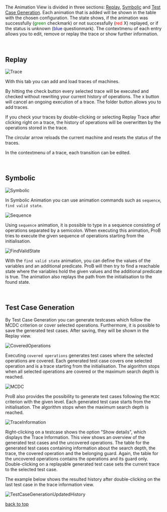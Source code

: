# <a name="top"></a>
The Animation View is divided in three sections: [Replay](#Trace), [Symbolic](#Symbolic) and [Test Case Generation](#testCases).
Each animation that is added will be shown in the table with the chosen configuration.
The state shows, if the animation was successfully (<span style="color:green">green</span> checkmark) or not successfully (<span style="color:red">red</span> X) replayed,
or if the status is unknown (<span style="color:darkblue">blue</span> questionmark).
The contextmenu of each entry allows you to edit, remove or replay the trace or show further information.

<br>

## <a id="Trace"> Replay </a>

![Trace](../screenshots/Animation/Replay.png)

With this tab you can add and load traces of machines.

By hitting the check button every selected trace will be executed and checked without rewriting your current history of operations. 
The x button will cancel an ongoing execution of a trace. The folder button allows you to add traces. 

If you check your traces by double-clicking or selecting Replay Trace after clicking right on a trace, 
the history of operations will be overwritten by the operations stored in the trace.

The circular arrow reloads the current machine and resets the status of the traces.

In the contextmenu of a trace, each transition can be edited.

<br>

## <a id="Symbolic"> Symbolic</a> 

![Symbolic](../screenshots/Animation/Symbolic.png)

In Symbolic Animation you can use animation commands such as `sequence`, `find valid state`. 

![Sequence](../screenshots/Animation/Sequence.png)

Using `sequence` animation, it is possible to type in a sequence consisting of operations separated by a semicolon.
When executing this animation, ProB tries to execute the given sequence of operations starting from the initialisation.

![FindValidState](../screenshots/Animation/FindValidState.png)

With the `find valid state` animation, you can define the values of the variables and an additional predicate. 
ProB will then try to find a reachable state where the variables hold the given values and the additional predicate 
is true. The animation also replays the path from the initialisation to the found state.

<br>

## <a id="testCases"> Test Case Generation </a>

By Test Case Generation you can generate testcases which follow the MCDC criterion or cover selected operations. 
Furthermore, it is possible to save the generated test cases. After saving, they will be shown in the Replay view.

![CoveredOperations](../screenshots/Animation/CoveredOperations.png)

Executing `covered operations` generates test cases where the selected operations are covered. Each generated test
case covers one selected operation and is a trace starting from the initialisation. The algorithm stops when all selected 
operations are covered or the maximum search depth is reached.

![MCDC](../screenshots/Animation/MCDC.png)

ProB also provides the possibility to generate test cases following the `MCDC` criterion with the given level.
Each generated test case starts from the initialisation. The algorithm stops when the maximum search depth is reached. 

![TraceInformation](../screenshots/Animation/TraceInformation.png)

Right-clicking on a testcase shows the option "Show details", which displays the Trace Information. This view shows an overview of the generated test cases and the uncovered operations. The table for the
generated test cases containing information about the search depth, the trace, the covered operation and the belonging
guard. Again, the table for the uncovered operations contains the operations and its guard only. Double-clicking on a
replayable generated test case sets the current trace to the selected test case.

The example below shows the resulted history after double-clicking on the last test case in the trace information view.

![TestCaseGenerationUpdatedHistory](../screenshots/Animation/TestCaseGenerationUpdatedHistory.png)

[back to top](#top)
